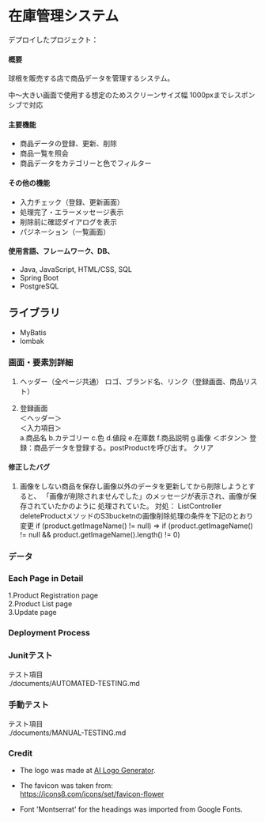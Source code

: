 # 在庫管理システム

デプロイしたプロジェクト：

#### 概要
球根を販売する店で商品データを管理するシステム。

中〜大きい画面で使用する想定のためスクリーンサイズ幅
1000pxまでレスポンシブで対応



#### 主要機能
- 商品データの登録、更新、削除
- 商品一覧を照会
- 商品データをカテゴリーと色でフィルター

#### その他の機能
- 入力チェック（登録、更新画面）
- 処理完了・エラーメッセージ表示
- 削除前に確認ダイアログを表示
- パジネーション（一覧画面）

#### 使用言語、フレームワーク、DB、
- Java, JavaScript, HTML/CSS, SQL
- Spring Boot
- PostgreSQL

## ライブラリ
- MyBatis
- lombak

### 画面・要素別詳細
1. ヘッダー（全ページ共通）
ロゴ、ブランド名、リンク（登録画面、商品リスト）

2. 登録画面</br>
＜ヘッダー＞</br>
＜入力項目＞</br>
a.商品名
b.カテゴリー
c.色
d.値段
e.在庫数
f.商品説明
g.画像
＜ボタン＞
登録：商品データを登録する。postProductを呼び出す。
クリア

#### 修正したバグ
1. 画像をしない商品を保存し画像以外のデータを更新してから削除しようとすると、
  「画像が削除されませんでした」のメッセージが表示され、画像が保存されていたかのように
   処理されていた。
   対処：
   ListController deleteProductメソッドのS3bucketnの画像削除処理の条件を下記のとおり変更
   if (product.getImageName() != null)
     => if (product.getImageName() != null && product.getImageName().length() != 0)


### データ

### Each Page in Detail

1.Product Registration page<br>
2.Product List page<br>
3.Update page<br>

### Deployment Process

### Junitテスト
テスト項目<br>
./documents/AUTOMATED-TESTING.md

### 手動テスト
テスト項目<br>
./documents/MANUAL-TESTING.md

### Credit

- The logo was made at [AI Logo Generator](https://www.design.com/s/logo?var=ai-logo-generator&code=25OFFSEM&utm_adgroup=aie&utm_keyword=ai+logo&utm_network=s&msclkid=b749abc8e8f218e63ddbcd55e7f16b09&utm_source=bing&utm_medium=cpc&utm_campaign=ROW:+03.+Generic:+Logos&utm_term=ai+logo&utm_content=ai[E]).

- The favicon was taken from:<br>
https://icons8.com/icons/set/favicon-flower

- Font 'Montserrat' for the headings was imported from Google Fonts.

